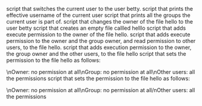script that switches the current user to the user betty.
script that prints the effective username of the current user
 script that prints all the groups the current user is part of.
 script that changes the owner of the file hello to the user betty
script that creates an empty file callled helllo
script that adds execute permission to the owner of the file hello.
script that adds execute permission to the owner and the group owner, and read permission to other users, to the file hello.
script that adds execution permission to the owner, the group owner and the other users, to the file hello
script that sets the permission to the file hello as follows:

\nOwner: no permission at all\nGroup: no permission at all\nOther users: all the permissions
script that sets the permission to the file hello as follows:

\nOwner: no permission at all\nGroup: no permission at all/nOther users: all the permissions
